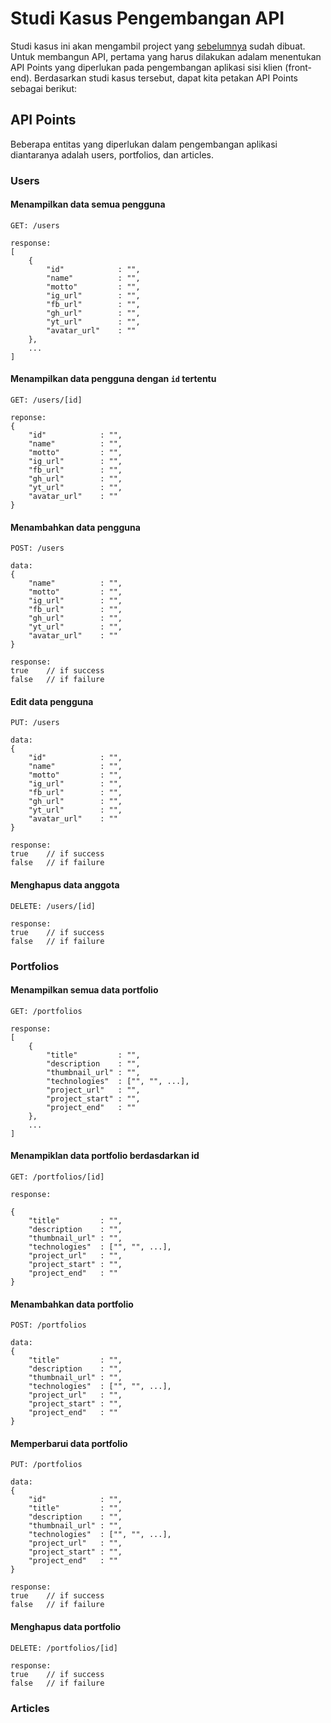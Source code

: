 # Studi Kasus Pengembangan API

Studi kasus ini akan mengambil project yang [sebelumnya](https://faridsurya.github.io/belajar/#/vue_basic/content/introduction) sudah dibuat. Untuk membangun API, pertama yang harus dilakukan adalam menentukan API Points yang diperlukan pada pengembangan aplikasi sisi klien (front-end). Berdasarkan studi kasus tersebut, dapat kita petakan API Points sebagai berikut:

## API Points

Beberapa entitas yang diperlukan dalam pengembangan aplikasi diantaranya adalah users, portfolios, dan articles.

### Users

#### Menampilkan data semua pengguna

```
GET: /users

response:
[
    {
        "id"            : "",
        "name"          : "",
        "motto"         : "",
        "ig_url"        : "",
        "fb_url"        : "",
        "gh_url"        : "",
        "yt_url"        : "",
        "avatar_url"    : ""
    },
    ...
]
```

#### Menampilkan data pengguna dengan `id` tertentu

```
GET: /users/[id]

reponse:
{
    "id"            : "",
    "name"          : "",
    "motto"         : "",
    "ig_url"        : "",
    "fb_url"        : "",
    "gh_url"        : "",
    "yt_url"        : "",
    "avatar_url"    : ""
}
```

#### Menambahkan data pengguna

```
POST: /users

data:
{
    "name"          : "",
    "motto"         : "",
    "ig_url"        : "",
    "fb_url"        : "",
    "gh_url"        : "",
    "yt_url"        : "",
    "avatar_url"    : ""
}

response:
true    // if success
false   // if failure
```

#### Edit data pengguna

```
PUT: /users

data:
{
    "id"            : "",
    "name"          : "",
    "motto"         : "",
    "ig_url"        : "",
    "fb_url"        : "",
    "gh_url"        : "",
    "yt_url"        : "",
    "avatar_url"    : ""
}

response:
true    // if success
false   // if failure

```

#### Menghapus data anggota

```
DELETE: /users/[id]

response:
true    // if success
false   // if failure
```

### Portfolios

#### Menampilkan semua data portfolio

```
GET: /portfolios

response:
[
    {
        "title"         : "",
        "description    : "",
        "thumbnail_url" : "",
        "technologies"  : ["", "", ...],
        "project_url"   : "",
        "project_start" : "",
        "project_end"   : ""
    },
    ...
]
```

#### Menampiklan data portfolio berdasdarkan id

```
GET: /portfolios/[id]

response:

{
    "title"         : "",
    "description    : "",
    "thumbnail_url" : "",
    "technologies"  : ["", "", ...],
    "project_url"   : "",
    "project_start" : "",
    "project_end"   : ""
}

```

#### Menambahkan data portfolio

```
POST: /portfolios

data:
{
    "title"         : "",
    "description    : "",
    "thumbnail_url" : "",
    "technologies"  : ["", "", ...],
    "project_url"   : "",
    "project_start" : "",
    "project_end"   : ""
}

```

#### Memperbarui data portfolio

```
PUT: /portfolios

data:
{
    "id"            : "",
    "title"         : "",
    "description    : "",
    "thumbnail_url" : "",
    "technologies"  : ["", "", ...],
    "project_url"   : "",
    "project_start" : "",
    "project_end"   : ""
}

response:
true    // if success
false   // if failure

```

#### Menghapus data portfolio

```
DELETE: /portfolios/[id]

response:
true    // if success
false   // if failure

```

### Articles